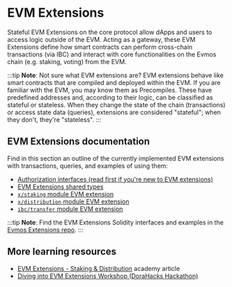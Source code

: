 # EVM Extensions

Stateful EVM Extensions on the core protocol allow dApps and users to access logic outside of the EVM.
Acting as a gateway, these EVM Extensions define how smart contracts can perform cross-chain transactions
(via IBC) and interact with core functionalities on the Evmos chain (e.g. staking, voting) from the EVM.

:::tip
**Note**: Not sure what EVM extensions are?
EVM extensions behave like smart contracts that are compiled and deployed within the EVM.
If you are familiar with the EVM, you may know them as Precompiles.
These have predefined addresses and, according to their logic, can be classified as stateful or stateless.
When they change the state of the chain (transactions)
or access state data (queries), extensions are considered "stateful";
when they don't, they're "stateless".
:::

## EVM Extensions documentation

Find in this section an outline of the currently implemented EVM extensions with transactions,
queries, and examples of using them:

- [Authorization interfaces (read first if you're new to EVM extensions)](./authorization.md)
- [EVM Extensions shared types](./types.md)
- [`x/staking` module EVM extension](./staking.md)
- [`x/distribution` module EVM extension](./distribution.md)
- [`ibc/transfer` module EVM extension](./ibc-transfer.md)

:::tip
**Note**: Find the EVM Extensions Solidity interfaces and examples in the [Evmos Extensions repo](https://github.com/evmos/extensions).
:::

## More learning resources

- [EVM Extensions - Staking & Distribution](https://academy.evmos.org/articles/advanced/evm-extensions-stk-distr)
  academy article
- [Diving into EVM Extensions Workshop (DoraHacks Hackathon)](https://www.youtube.com/live/pJhOfZ0ScAE?feature=share)
